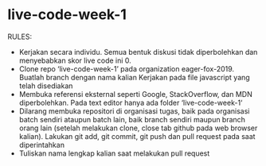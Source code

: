 # live-code-week-1

RULES:

- Kerjakan secara individu. Semua bentuk diskusi tidak diperbolehkan dan menyebabkan skor live code ini 0.
- Clone repo ‘live-code-week-1’ pada organization eager-fox-2019. Buatlah branch dengan nama kalian
Kerjakan pada file javascript yang telah disediakan
- Membuka referensi eksternal seperti Google, StackOverflow, dan MDN diperbolehkan.
Pada text editor hanya ada folder ‘live-code-week-1‘
- Dilarang membuka repositori di organisasi tugas, baik pada organisasi batch sendiri ataupun batch lain, baik branch sendiri maupun branch orang lain (setelah melakukan clone, close tab github pada web browser kalian). Lakukan git add, git commit, git push dan pull request pada saat diperintahkan
- Tuliskan nama lengkap kalian saat melakukan pull request
